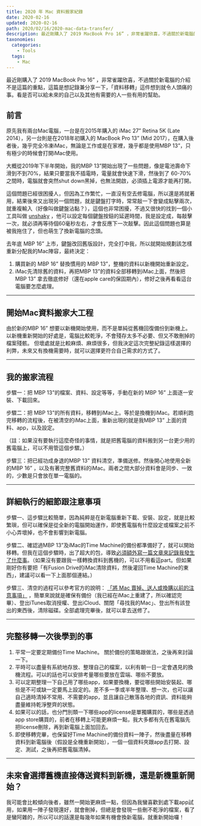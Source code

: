```yaml
---
title: 2020 年 Mac 資料搬家紀錄
date: 2020-02-16
updated: 2020-02-16
path: 2020/02/16/2020-mac-data-transfer/
description: 最近剛購入了 2019 MacBook Pro 16” ，非常雀躍欣喜，不過關於新電腦的介紹不是這篇的重點，這篇是想記錄兼分享一下，「資料移轉」這件想到就令人頭痛的事。看是否可以給未來的自己以及其他有需要的人一些有用的幫助。
taxonomies:
  categories: 
    - Tools
  tags: 
    - Mac
---
```


最近剛購入了 2019 MacBook Pro 16” ，非常雀躍欣喜，不過關於新電腦的介紹不是這篇的重點，這篇是想記錄兼分享一下，「資料移轉」這件想到就令人頭痛的事。看是否可以給未來的自己以及其他有需要的人一些有用的幫助。

<!-- more -->

## 前言

原先我有兩台Mac電腦，一台是在2015年購入的 iMac 27” Retina 5K (Late 2014），另一台則是在2018年初購入的 MacBook Pro 13” (Mid 2017），在購入後者後，幾乎完全冷凍iMac，無論是工作或是在家裡，幾乎都是使用MBP 13”，只有極少的時候會打開iMac使用。

大概從2019年下半年開始，我的MBP 13”開始出現了一些問題，像是電池壽命下滑到不到70%，結果只要當我不插電時，電量就會快速下滑，然後到了 60-70% 之間時，電腦就會突然shut down黑掉，也無法開啟，必須插上電源才能再打開。

這個問題已經很困擾人，但因為工作繁忙，一直沒有空去修電腦，所以還是將就著用，結果後來又出現另一個問題，就是鍵盤打字時，常常敲一下會變成點擊兩次，就重複輸入（好像叫做鍵盤沾黏？），這個也非常困擾，不過又很快的找到一個小工具叫做 [unshaky](https://unshaky.nestederror.com) ，他可以設定每個鍵盤按鈕的延遲時間，我是設定成，每敲擊一次，就必須再等待個60毫秒左右，才會反應下一次敲擊。因此這個問題也算是被我拖住了，但也萌生了換新電腦的念頭。

去年底 MBP 16” 上市，鍵盤改回舊版設計，完全打中我，所以就開始規劃該怎樣重新分配我的Mac陣容，最終決定：

1. 購買新的 MBP 16” 替換慣用的 MBP 13”，整機的資料以新機開始重新設定。
2. iMac先清除舊的資料，再把MBP 13”的資料全部移轉到iMac上面，然後把 MBP 13” 拿去徹底修好（還在apple care的保固期內），修好之後再看看這台電腦要怎麼處理。  
    
---

## 開始Mac資料搬家大工程

由於新的MBP 16” 想要以新機開始使用，而不是單純從舊機回復備份到新機上。 以新機重新開始的好處是，電腦比較乾淨，不會殘存太多不必要、但又不敢刪掉的檔案殘骸。 但壞處就是比較麻煩、麻煩很多，但我決定這次完整紀錄這樣選擇的利弊，未來又有換機需要時，就可以選擇更符合自己需求的方式了。

---

## 我的搬家流程

步驟一：把 MBP 13”的檔案、資料、設定等等，手動在新的 MBP 16” 上面逐一安裝、下載回來。

步驟二：把 MBP 13”的所有資料，移轉到iMac上。等於是換機到iMac。若順利跑完移轉的流程後，在被清空的iMac上面，重新出現的就是我MBP 13” 上面的資料、app，以及設定。

（註：如果沒有要執行這麼奇怪的事情，就是把舊電腦的資料搬到另一台更少用的舊電腦上，可以不用管這個步驟。）

步驟三：把已經功成身退的MBP 13” 資料清空，準備送修。然後開心地使用全新的MBP 16” ，以及有著完整舊資料的iMac。兩者之間大部分資料會是同步、一致的，少數是只會放在單一電腦的。

---

## 詳細執行的細節跟注意事項

步驟一、這步驟比較簡單，因為純粹是在新電腦重新下載、安裝、設定，就是比較繁瑣，但可以確保是從全新的電腦開始運作，即使舊電腦有什麼設定或檔案之前不小心弄壞掉，也不會影響到新電腦。

步驟二、確認過MBP 13”及iMac的Time Machine的備份都準備好了，就可以開始移轉。但我在這個步驟時，出了超大的包，導致[必須額外寫一篇文章來記錄我發生了什麼事](@/blog/imac-27-late2014-rebuild.md)。（如果沒有要跟我一樣轉換資料到舊機的，可以不用看這part。但如果剛好你有要把「有Fusion Drive的iMac清除資料，然後灌回Time Machine的東西」，建議可以看一下上面那個連結。）

步驟三、清空的過程可以參考官方的說明： [「將 Mac 賣掉、送人或換購以前的注意事項」](https://support.apple.com/zh-tw/HT201065) ，簡單來說就是確保有備份（我已經在iMac上重建了，所以確認完畢）、登出iTunes取消授權、登出iCloud、關閉「尋找我的Mac」、登出所有該登出的東西後，清除磁碟。全部處理完畢後，就可以拿去送修了。

---

## 完整移轉一次後學到的事

1. 平常一定要定期備份Time Machine。 關於備份的策略跟做法，之後再來討論一下。
2. 平時可以盡量有系統地存放、整理自己的檔案，以利有朝一日一定會遇見的換機流程。可以的話也可以安排考量哪些要放在雲端、哪些不要放。
3. 可以定期整理一下自己用了哪些app，如果要換機，要從哪些開始安裝起、哪些是不可或缺一定要馬上設定的。差不多一季或半年整理、想一次，也可以讓自己適時清掉不常用、不需要的app，並且讓自己散落各地的資訊、資料能夠盡量維持乾淨整齊的狀態。
4. 如果可以的話，也分門別類一下哪些app的license是單獨購買的，哪些是透過app store購買的，前者在移轉上可能更麻煩一點，我大多都有先在舊電腦先把license刪除，再到新電腦上面加回去。
5. 即使移轉完畢，也保留好Time Machine的備份資料一陣子，然後盡量在移轉資料到新電腦後（假設是全機重新開始），一個一個資料夾跟app去打開、設定、測試，之後再把舊電腦清掉。  
    

---

## 未來會選擇舊機直接傳送資料到新機，還是新機重新開始？

我可能會比較傾向後者，雖然一開始更麻煩一點，但因為我蠻喜歡到處下載app試用，如果用一陣子發現還好，就會刪掉，但總是會發現一些刪不乾淨的檔案，看了是蠻阿雜的，所以可以的話還是每幾年如果有機會換新電腦，就重新開始囉！
